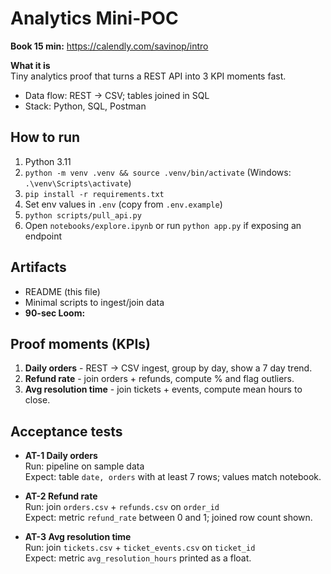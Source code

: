 # Analytics Mini-POC

**Book 15 min:** https://calendly.com/savinop/intro

**What it is**  
Tiny analytics proof that turns a REST API into 3 KPI moments fast.

- Data flow: REST → CSV; tables joined in SQL
- Stack: Python, SQL, Postman

## How to run
1. Python 3.11
2. `python -m venv .venv && source .venv/bin/activate`   (Windows: `.\venv\Scripts\activate`)
3. `pip install -r requirements.txt`
4. Set env values in `.env` (copy from `.env.example`)
5. `python scripts/pull_api.py`
6. Open `notebooks/explore.ipynb` or run `python app.py` if exposing an endpoint

## Artifacts
- README (this file)
- Minimal scripts to ingest/join data
- **90-sec Loom:** <PASTE LOOM URL>

## Proof moments (KPIs)
1. **Daily orders** - REST -> CSV ingest, group by day, show a 7 day trend.
2. **Refund rate** - join orders + refunds, compute % and flag outliers.
3. **Avg resolution time** - join tickets + events, compute mean hours to close.

## Acceptance tests
- **AT-1 Daily orders**  
  Run: pipeline on sample data  
  Expect: table `date, orders` with at least 7 rows; values match notebook.

- **AT-2 Refund rate**  
  Run: join `orders.csv` + `refunds.csv` on `order_id`  
  Expect: metric `refund_rate` between 0 and 1; joined row count shown.

- **AT-3 Avg resolution time**  
  Run: join `tickets.csv` + `ticket_events.csv` on `ticket_id`  
  Expect: metric `avg_resolution_hours` printed as a float.
